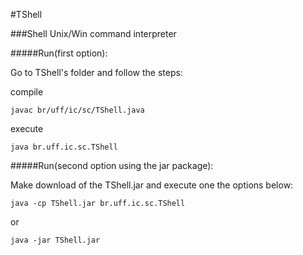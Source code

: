#TShell


###Shell Unix/Win command interpreter


#####Run(first option):

Go to TShell's folder and follow the steps:

compile
	
	javac br/uff/ic/sc/TShell.java
execute
	
	java br.uff.ic.sc.TShell


#####Run(second option using the jar package):

Make download of the TShell.jar and execute one the options below:

	java -cp TShell.jar br.uff.ic.sc.TShell
or

	java -jar TShell.jar


